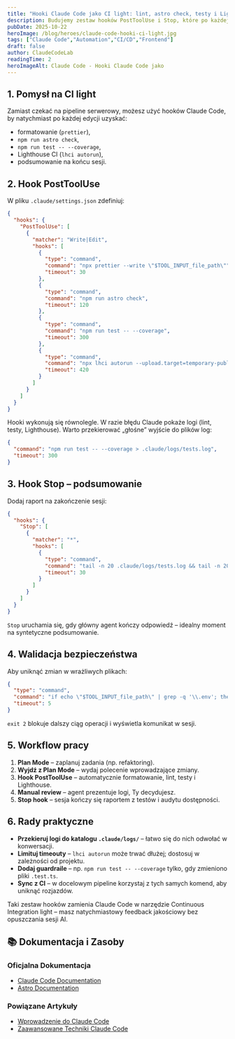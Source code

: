 ```yaml
---
title: "Hooki Claude Code jako CI light: lint, astro check, testy i Lighthouse"
description: Budujemy zestaw hooków PostToolUse i Stop, które po każdej zmianie formatują kod, uruchamiają testy, generują coverage oraz raport dostępności.
pubDate: 2025-10-22
heroImage: /blog/heroes/claude-code-hooki-ci-light.jpg
tags: ["Claude Code","Automation","CI/CD","Frontend"]
draft: false
author: ClaudeCodeLab
readingTime: 2
heroImageAlt: Claude Code - Hooki Claude Code jako
---
```





## 1. Pomysł na CI light

Zamiast czekać na pipeline serwerowy, możesz użyć hooków Claude Code, by natychmiast po każdej edycji uzyskać:

- formatowanie (`prettier`),  
- `npm run astro check`,  
- `npm run test -- --coverage`,  
- Lighthouse CI (`lhci autorun`),  
- podsumowanie na końcu sesji.

## 2. Hook PostToolUse

W pliku `.claude/settings.json` zdefiniuj:

```json
{
  "hooks": {
    "PostToolUse": [
      {
        "matcher": "Write|Edit",
        "hooks": [
          {
            "type": "command",
            "command": "npx prettier --write \"$TOOL_INPUT_file_path\"",
            "timeout": 30
          },
          {
            "type": "command",
            "command": "npm run astro check",
            "timeout": 120
          },
          {
            "type": "command",
            "command": "npm run test -- --coverage",
            "timeout": 300
          },
          {
            "type": "command",
            "command": "npx lhci autorun --upload.target=temporary-public-storage",
            "timeout": 420
          }
        ]
      }
    ]
  }
}
```

Hooki wykonują się równolegle. W razie błędu Claude pokaże logi (lint, testy, Lighthouse). Warto przekierować „głośne” wyjście do plików log:

```json
{
  "command": "npm run test -- --coverage > .claude/logs/tests.log",
  "timeout": 300
}
```

## 3. Hook Stop – podsumowanie

Dodaj raport na zakończenie sesji:

```json
{
  "hooks": {
    "Stop": [
      {
        "matcher": "*",
        "hooks": [
          {
            "type": "command",
            "command": "tail -n 20 .claude/logs/tests.log && tail -n 20 .lighthouseci/cli-latest-run.json",
            "timeout": 30
          }
        ]
      }
    ]
  }
}
```

`Stop` uruchamia się, gdy główny agent kończy odpowiedź – idealny moment na syntetyczne podsumowanie.

## 4. Walidacja bezpieczeństwa

Aby uniknąć zmian w wrażliwych plikach:

```json
{
  "type": "command",
  "command": "if echo \"$TOOL_INPUT_file_path\" | grep -q '\\.env'; then echo 'Blocked secret file' >&2 && exit 2; fi",
  "timeout": 5
}
```

`exit 2` blokuje dalszy ciąg operacji i wyświetla komunikat w sesji.

## 5. Workflow pracy

1. **Plan Mode** – zaplanuj zadania (np. refaktoring).  
2. **Wyjdź z Plan Mode** – wydaj polecenie wprowadzające zmiany.  
3. **Hook PostToolUse** – automatycznie formatowanie, lint, testy i Lighthouse.  
4. **Manual review** – agent prezentuje logi, Ty decydujesz.  
5. **Stop hook** – sesja kończy się raportem z testów i audytu dostępności.

## 6. Rady praktyczne

- **Przekieruj logi do katalogu `.claude/logs/`** – łatwo się do nich odwołać w konwersacji.  
- **Limituj timeouty** – `lhci autorun` może trwać dłużej; dostosuj w zależności od projektu.  
- **Dodaj guardraile** – np. `npm run test -- --coverage` tylko, gdy zmieniono pliki `.test.ts`.  
- **Sync z CI** – w docelowym pipeline korzystaj z tych samych komend, aby uniknąć rozjazdów.

Taki zestaw hooków zamienia Claude Code w narzędzie Continuous Integration light – masz natychmiastowy feedback jakościowy bez opuszczania sesji AI.

## 📚 Dokumentacja i Zasoby

### Oficjalna Dokumentacja
- [Claude Code Documentation](https://docs.anthropic.com/en/docs/claude-code/)
- [Astro Documentation](https://docs.astro.build/)

### Powiązane Artykuły
- [Wprowadzenie do Claude Code](/blog/wprowadzenie-do-claude-code)
- [Zaawansowane Techniki Claude Code](/blog/zaawansowane-techniki-claude-code)
